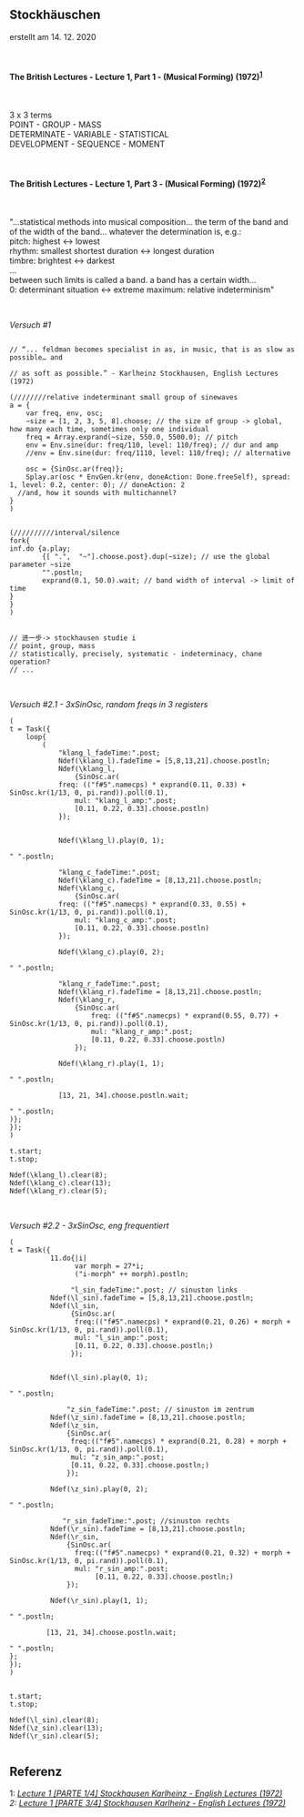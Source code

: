 ## Stockhäuschen <br>

erstellt am 14. 12. 2020

<br>

#### The British Lectures - Lecture 1, Part 1 - (Musical Forming) (1972)<sup>[1](#myfootnote1)</sup> <br>

<br>

3 x 3 terms <br>
POINT - GROUP - MASS <br>
DETERMINATE - VARIABLE - STATISTICAL <br>
DEVELOPMENT - SEQUENCE - MOMENT <br>

<br>

#### The British Lectures - Lecture 1, Part 3 - (Musical Forming) (1972)<sup>[2](#myfootnote2)</sup> <br>

<br>

"...statistical methods into musical composition... the term of the band and of the width of the band... whatever the determination is, e.g.: <br>
pitch: highest <-> lowest <br>
rhythm: smallest shortest duration <-> longest duration <br>
timbre: brightest <-> darkest <br>
... <br>
between such limits is called a band. a band has a certain width... <br>
0: determinant situation  <->  extreme maximum: relative indeterminism" <br>

<br>

*Versuch #1*

```supercollider

// “... feldman becomes specialist in as, in music, that is as slow as possible… and 

// as soft as possible.” - Karlheinz Stockhausen, English Lectures (1972)

(////////relative indeterminant small group of sinewaves
a = {
    var freq, env, osc;
	~size = [1, 2, 3, 5, 8].choose; // the size of group -> global, how many each time, sometimes only one individual
	freq = Array.exprand(~size, 550.0, 5500.0); // pitch
	env = Env.sine(dur: freq/110, level: 110/freq); // dur and amp
	//env = Env.sine(dur: freq/1110, level: 110/freq); // alternative
  
	osc = {SinOsc.ar(freq)};
	Splay.ar(osc * EnvGen.kr(env, doneAction: Done.freeSelf), spread: 1, level: 0.2, center: 0); // doneAction: 2
  //and, how it sounds with multichannel?
}
)


(//////////interval/silence
fork{
inf.do {a.play;
		{[ ".",  "~"].choose.post}.dup(~size); // use the global parameter ~size
		"".postln;
		exprand(0.1, 50.0).wait; // band width of interval -> limit of time
}
}
)


// 进一步-> stockhausen studie i
// point, group, mass
// statistically, precisely, systematic - indeterminacy, chane operation?
// ...

```

<br>

*Versuch #2.1 - 3xSinOsc, random freqs in 3 registers*

```supercollider
(
t = Task({
	loop{
		(
			"klang_l_fadeTime:".post;
			Ndef(\klang_l).fadeTime = [5,8,13,21].choose.postln;
			Ndef(\klang_l,
				{SinOsc.ar(
			freq: (("f#5".namecps) * exprand(0.11, 0.33) + SinOsc.kr(1/13, 0, pi.rand)).poll(0.1),
		        mul: "klang_l_amp:".post;
		        [0.11, 0.22, 0.33].choose.postln)
			});


			Ndef(\klang_l).play(0, 1);

" ".postln;

			"klang_c_fadeTime:".post;
			Ndef(\klang_c).fadeTime = [8,13,21].choose.postln;
			Ndef(\klang_c,
				{SinOsc.ar(
			freq: (("f#5".namecps) * exprand(0.33, 0.55) + SinOsc.kr(1/13, 0, pi.rand)).poll(0.1),
		        mul: "klang_c_amp:".post;
		        [0.11, 0.22, 0.33].choose.postln)
			});

			Ndef(\klang_c).play(0, 2);

" ".postln;

			"klang_r_fadeTime:".post;
			Ndef(\klang_r).fadeTime = [8,13,21].choose.postln;
			Ndef(\klang_r,
				{SinOsc.ar(
					freq: (("f#5".namecps) * exprand(0.55, 0.77) + SinOsc.kr(1/13, 0, pi.rand)).poll(0.1),
					mul: "klang_r_amp:".post;
					[0.11, 0.22, 0.33].choose.postln)
			    });

			Ndef(\klang_r).play(1, 1);

" ".postln;

			[13, 21, 34].choose.postln.wait;

" ".postln;
)};
});
)

t.start;
t.stop;

Ndef(\klang_l).clear(8);
Ndef(\klang_c).clear(13);
Ndef(\klang_r).clear(5);

```

<br>



*Versuch #2.2 - 3xSinOsc, eng frequentiert*

```supercollider
(
t = Task({
          11.do{|i|
                var morph = 27*i;
	            ("i-morph" ++ morph).postln;

               "l_sin_fadeTime:".post; // sinuston links
		  Ndef(\l_sin).fadeTime = [5,8,13,21].choose.postln;
          Ndef(\l_sin,
			   {SinOsc.ar(
				freq:(("f#5".namecps) * exprand(0.21, 0.26) + morph + SinOsc.kr(1/13, 0, pi.rand)).poll(0.1),
				mul: "l_sin_amp:".post;
				[0.11, 0.22, 0.33].choose.postln;)
		       });


		  Ndef(\l_sin).play(0, 1);

" ".postln;

		      "z_sin_fadeTime:".post; // sinuston im zentrum
		  Ndef(\z_sin).fadeTime = [8,13,21].choose.postln;
		  Ndef(\z_sin,
			  {SinOsc.ar(
			   freq:(("f#5".namecps) * exprand(0.21, 0.28) + morph + SinOsc.kr(1/13, 0, pi.rand)).poll(0.1),
			   mul: "z_sin_amp:".post;
			   [0.11, 0.22, 0.33].choose.postln;)
		      });

		  Ndef(\z_sin).play(0, 2);

" ".postln;

		     "r_sin_fadeTime:".post; //sinuston rechts
		  Ndef(\r_sin).fadeTime = [8,13,21].choose.postln;
		  Ndef(\r_sin,
			  {SinOsc.ar(
				freq:(("f#5".namecps) * exprand(0.21, 0.32) + morph + SinOsc.kr(1/13, 0, pi.rand)).poll(0.1),
				mul: "r_sin_amp:".post;
				     [0.11, 0.22, 0.33].choose.postln;)
		      });

		  Ndef(\r_sin).play(1, 1);

" ".postln;

		 [13, 21, 34].choose.postln.wait;

" ".postln;
};
});
)


t.start;
t.stop;

Ndef(\l_sin).clear(8);
Ndef(\z_sin).clear(13);
Ndef(\r_sin).clear(5);


```

## Referenz

<a name="myfootnote1">1</a>: <i>[Lecture 1 [PARTE 1/4] Stockhausen Karlheinz - English Lectures (1972)](https://www.youtube.com/watch?v=lYmMXB0e17E)<i> <br>
<a name="myfootnote2">2</a>: <i>[Lecture 1 [PARTE 3/4] Stockhausen Karlheinz - English Lectures (1972)](https://www.youtube.com/watch?v=NMvpb8b06H4)<i> <br>
